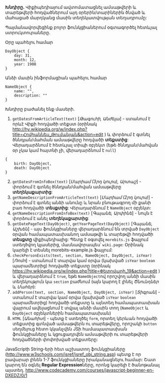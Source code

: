 **Խնդիրը․** 
Վիքիպեդիայում ավտոմատացնել ամսաթվերի և տարեթվերի հոդվածներում այդ օրերին/տարիներին ծնված և մահացած մարդկանց մասին տեղեկատվության տեղադրումը:

Պայմանավորվեցինք բոլոր ֆունկցիաներում օգտագործել հետևյալ ստրուկտուրաները․

Օրը պահելու համար
```
DayObject {
	day: 31,
	month: 12,
	year: 1908
}
```

Անձի մասին ինֆորմացիան պահելու համար
```
NameObject {
	name: "",
	description: ""
}
```


Խնդիրը բաժանել ենք մասերի․

1. ```getDatesFromArticleText(text)``` [*Թագուհի, Անժելա*] - ստանում է որևէ Վիքի հոդվածի տեքստ (օրինակ http://hy.wikipedia.org/w/index.php?title=Հովհաննես_Թումանյան&action=edit ) և փորձում է գտնել ծննդյան/մահման ամսաթվերը հոդվածի **տեքստից**: Վերադարձնում է հետևյալ տիպի օբյեկտ (եթե ծննդյան/մահվան օր չկա կամ հայտնի չի, վերադարձնում է ```null```)
```
{
	birth: DayObject,
	death: DayObject
}
``` 
2. ```getDatesFromInfoBox(text)``` [*Մարիամ (3րդ կուրս), Արտաշ*] - փորձում է գտնել ծննդյան/մահվան ամսաթվերը **տեղեկաքարտից**: 
3. ```getNameDescriptionFromArticleText(text)``` [*Մարիամ (2րդ կուրս)*] - փորձում է գտնել անձի անունը և նրան բնութագրող մի քանի բառ հոդվածի **տեսքտից**: Վերադարձնում է ```NameObject``` օբյեկտ:
4. ```getNameDescriptionFromInfoBox(text)``` [*Գայանե, Արփինե*] - նույն է փորձում է անել **տեղեկաքարտից**:
5. ```getDatePageText(DayObject)```, ```getYearPageText(DayObject)``` [*Գայանե, Աշխեն*] - այս ֆունկցիաները վերադարձնում են տրված ```DayObject``` օրվան համապատասխանող ամսաթվի և տարեթվի հոդվածի **տեսքտը** վիքիպեդիայից: Պետք է օգտվել ```morebits.js``` ֆայլում ստեղծվող կլասերից, մասնավորապես՝ ```wiki.page```: Օրինակ կարելի է տեսնել morebits-example.js ֆայլում:
6. ```checkPersonExists(text, section, NameObject, DayObject, isYear)``` [*Ռոմո*] - ստանում է տարվա կամ օրվա (կախված ```isYear``` ```boolean``` պարամետրից) հոդվածի տեքստը (օրինակ https://hy.wikipedia.org/w/index.php?title=Փետրվարի_19&action=edit ) և վերադարձնում է ```true```, եթե ```NameObject```ով որոշվող անձի մասին տեղեկություն կա ```section``` բաժնում (այն կարող է լինել *Ծնունդներ* և *Մահեր*):
7. ```addPerson(text, section, NameObject, DayObject, isYear)``` [*Տիգրան*] - ստանում է տարվա կամ օրվա (կախված ```isYear``` ```boolean``` պարամետրից) հոդվածի տեքստը և այնտեղ համապատասխան վայրում ավելացնում է տվյալ անձի մասին տող (```NameObject``` և ```DayObject``` օբյեկտներին համապատասխան) 
8. ```HTML``` [*Անահիտ*] - պետք է ստեղծել ```form```, որտեղ կերևան հոդվածի տեքստից գտնված ամսաթվերն ու տարեթվերը, որոշակի ```button``` սեղմելուց հետո կկանչվեն JSի համապատասխան ֆունկցիաները և կցուցադրվեն ամսաթվերի ու տարեթվերի հոդվածների փոփոխված տեքստերը:

JavaScriptի String-երի հետ աշխատող ֆունկցիաները (http://www.w3schools.com/jsref/jsref_obj_string.asp) պետք է որ բավարար լինեն 1-7 ֆունկցիաները իրականացնելու համար: Շատ կարող են օգնել **Regular Expression**ները, որոնց կարելի է ծանոթանալ այստեղ․ http://www.codecademy.com/courses/javascript-beginner-en-DXEDZ/0/1


